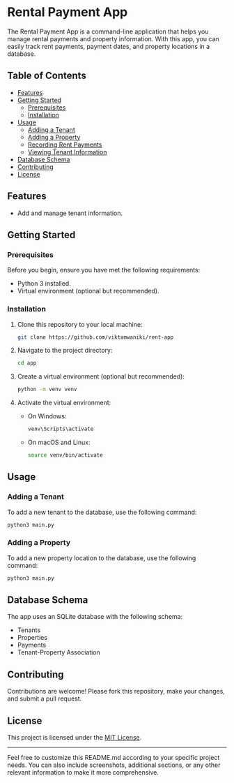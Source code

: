 # Rental Payment App

The Rental Payment App is a command-line application that helps you manage rental payments and property information. With this app, you can easily track rent payments, payment dates, and property locations in a database.

## Table of Contents

- [Features](#features)
- [Getting Started](#getting-started)
  - [Prerequisites](#prerequisites)
  - [Installation](#installation)
- [Usage](#usage)
  - [Adding a Tenant](#adding-a-tenant)
  - [Adding a Property](#adding-a-property)
  - [Recording Rent Payments](#recording-rent-payments)
  - [Viewing Tenant Information](#viewing-tenant-information)
- [Database Schema](#database-schema)
- [Contributing](#contributing)
- [License](#license)

## Features

- Add and manage tenant information.

## Getting Started

### Prerequisites

Before you begin, ensure you have met the following requirements:

- Python 3 installed.
- Virtual environment (optional but recommended).

### Installation

1. Clone this repository to your local machine:

   ```bash
   git clone https://github.com/viktamwaniki/rent-app
   ```

2. Navigate to the project directory:

   ```bash
   cd app
   ```

3. Create a virtual environment (optional but recommended):

   ```bash
   python -m venv venv
   ```

4. Activate the virtual environment:

   - On Windows:

     ```bash
     venv\Scripts\activate
     ```

   - On macOS and Linux:

     ```bash
     source venv/bin/activate
     ```

## Usage

### Adding a Tenant

To add a new tenant to the database, use the following command:

```bash
python3 main.py 
```

### Adding a Property

To add a new property location to the database, use the following command:

```bash
python3 main.py 
```
## Database Schema

The app uses an SQLite database with the following schema:

- Tenants
- Properties
- Payments
- Tenant-Property Association

## Contributing

Contributions are welcome! Please fork this repository, make your changes, and submit a pull request.

## License

This project is licensed under the [MIT License](LICENSE).

---

Feel free to customize this README.md according to your specific project needs. You can also include screenshots, additional sections, or any other relevant information to make it more comprehensive.